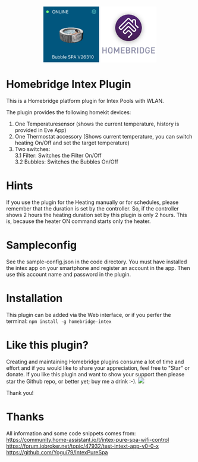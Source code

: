<p align="center">

<img src="https://github.com/drheck/homebridge-intex/blob/master/doc/pool.PNG" width="150">
<img src="https://github.com/homebridge/branding/raw/master/logos/homebridge-wordmark-logo-vertical.png" width="150">

</p>

# Homebridge Intex Plugin

This is a Homebridge platform plugin for Intex Pools with WLAN.

The plugin provides the following homekit devices:
1. One Temperaturesensor (shows the current temperature, history is provided in Eve App)
2. One Thermostat accessory (Shows current temperature, you can switch heating On/Off and set the target temperature)
3. Two switches:
  <br>3.1 Filter: Switches the Filter On/Off</br>
  3.2 Bubbles: Switches the Bubbles On/Off

# Hints
If you use the plugin for the Heating manually or for schedules, please remember that the duration is set by the controller.
So, if the controller shows 2 hours the heating duration set by this plugin is only 2 hours.
This is, because the heater ON command starts only the heater.

# Sampleconfig
See the sample-config.json in the code directory.
You must have installed the intex app on your smartphone and register an account in the app.
Then use this account name and password in the plugin.

# Installation
This plugin can be added via the Web interface, or if you perfer the terminal: `npm install -g homebridge-intex`

# Like this plugin?
Creating and maintaining Homebridge plugins consume a lot of time and effort and if you would like to share your appreciation, feel free to "Star" or donate.
If you like this plugin and want to show your support then please star the Github repo, or better yet; buy me a drink :-).
<a target="blank" href="https://www.paypal.me/drheck"><img src="https://img.shields.io/badge/PayPal-Donate-blue.svg?logo=paypal"/></a><br>

Thank you!

# Thanks
All information and some code snippets comes from:</br>
https://community.home-assistant.io/t/intex-pure-spa-wifi-control
<br>https://forum.iobroker.net/topic/47932/test-intext-app-v0-0-x</br>
https://github.com/Yogui79/IntexPureSpa

